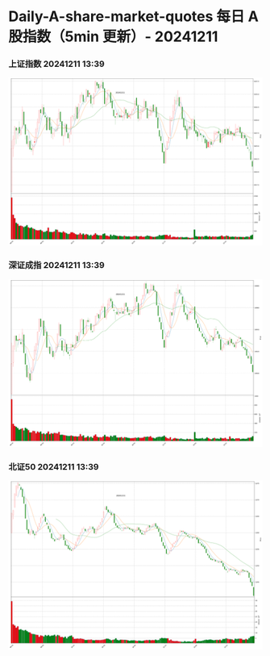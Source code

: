 
# Daily-A-share-market-quotes 每日 A 股指数（5min 更新）- 20241211

### 上证指数 20241211 13:39
![](./fig/2024/12/20241211-sh000001.png)

### 深证成指 20241211 13:39
![](./fig/2024/12/20241211-sz399001.png)

### 北证50 20241211 13:39
![](./fig/2024/12/20241211-bj899050.png)
